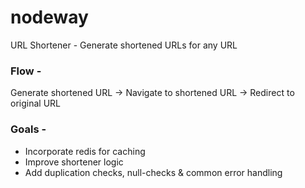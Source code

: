 # nodeway
URL Shortener - Generate shortened URLs for any URL

### Flow - 

Generate shortened URL -> Navigate to shortened URL -> Redirect to original URL

### Goals - 

- Incorporate redis for caching 
- Improve shortener logic
- Add duplication checks, null-checks & common error handling
